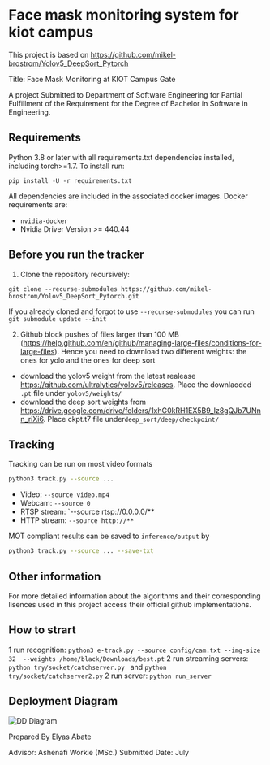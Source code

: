 # Face mask monitoring system for kiot campus

This project is based on https://github.com/mikel-brostrom/Yolov5_DeepSort_Pytorch 

Title: Face Mask Monitoring at KIOT Campus Gate

A project Submitted to Department of Software Engineering for Partial Fulfillment of the Requirement for the Degree of Bachelor in Software in Engineering.



## Requirements

Python 3.8 or later with all requirements.txt dependencies installed, including torch>=1.7. To install run:

`pip install -U -r requirements.txt`

All dependencies are included in the associated docker images. Docker requirements are: 
- `nvidia-docker`
- Nvidia Driver Version >= 440.44

## Before you run the tracker

1. Clone the repository recursively:

`git clone --recurse-submodules https://github.com/mikel-brostrom/Yolov5_DeepSort_Pytorch.git`

If you already cloned and forgot to use `--recurse-submodules` you can run `git submodule update --init`

2. Github block pushes of files larger than 100 MB (https://help.github.com/en/github/managing-large-files/conditions-for-large-files). Hence you need to download two different weights: the ones for yolo and the ones for deep sort

- download the yolov5 weight from the latest realease https://github.com/ultralytics/yolov5/releases. Place the downlaoded `.pt` file under `yolov5/weights/`
- download the deep sort weights from https://drive.google.com/drive/folders/1xhG0kRH1EX5B9_Iz8gQJb7UNnn_riXi6. Place ckpt.t7 file under`deep_sort/deep/checkpoint/`

## Tracking

Tracking can be run on most video formats

```bash
python3 track.py --source ...
```

- Video:  `--source video.mp4`
- Webcam:  `--source 0`
- RTSP stream:  `--source rtsp://0.0.0.0/**
- HTTP stream:  `--source http://**`

MOT compliant results can be saved to `inference/output` by 

```bash
python3 track.py --source ... --save-txt
```

## Other information

For more detailed information about the algorithms and their corresponding lisences used in this project access their official github implementations.

## How to strart
1 run recognition: `python3 e-track.py --source config/cam.txt --img-size 32  --weights /home/black/Downloads/best.pt`
2 run streaming servers: `python try/socket/catchserver.py ` and `python try/socket/catchserver2.py`
2 run server: `python run_server`

## Deployment Diagram 
![DD Diagram](https://firebasestorage.googleapis.com/v0/b/whosela.appspot.com/o/fmddd.PNG?alt=media&token=8e2c59eb-0440-43af-96f3-3c1848c81f0e)


Prepared By
Elyas Abate 


Advisor: Ashenafi Workie (MSc.)
Submitted Date: July
